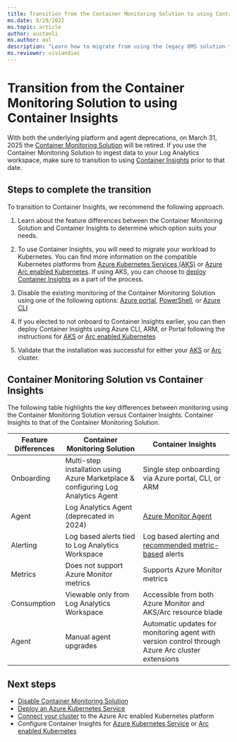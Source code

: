 ```yaml
---
title: Transition from the Container Monitoring Solution to using Container Insights
ms.date: 8/29/2022
ms.topic: article
author: austonli
ms.author: aul
description: "Learn how to migrate from using the legacy OMS solution to monitoring your containers using Container Insights"
ms.reviewer: viviandiec
---
```


# Transition from the Container Monitoring Solution to using Container Insights

With both the underlying platform and agent deprecations, on March 31, 2025 the [Container Monitoring Solution](./containers.md) will be retired. If you use the Container Monitoring Solution to ingest data to your Log Analytics workspace, make sure to transition to using [Container Insights](./container-insights-overview.md) prior to that date.

## Steps to complete the transition

To transition to Container Insights, we recommend the following approach.

1. Learn about the feature differences between the Container Monitoring Solution and Container Insights to determine which option suits your needs.

2. To use Container Insights, you will need to migrate your workload to Kubernetes. You can find more information on the compatible Kubernetes platforms from [Azure Kubernetes Services (AKS)](../../aks/intro-kubernetes.md) or [Azure Arc enabled Kubernetes](../../azure-arc/kubernetes/overview.md). If using AKS, you can choose to [deploy Container Insights](./container-insights-enable-new-cluster.md) as a part of the process.

3. Disable the existing monitoring of the Container Monitoring Solution using one of the following options: [Azure portal](../insights/solutions.md?tabs=portal#remove-a-monitoring-solution), [PowerShell](/powershell/module/az.monitoringsolutions/remove-azmonitorloganalyticssolution), or [Azure CLI](/cli/azure/monitor/log-analytics/solution#az-monitor-log-analytics-solution-delete)
4. If you elected to not onboard to Container Insights earlier, you can then deploy Container Insights using Azure CLI, ARM, or Portal following the instructions for [AKS](./container-insights-enable-existing-clusters.md) or [Arc enabled Kubernetes](./container-insights-enable-arc-enabled-clusters.md)
5. Validate that the installation was successful for either your [AKS](./container-insights-enable-existing-clusters.md#verify-agent-and-solution-deployment) or [Arc](./container-insights-enable-arc-enabled-clusters.md#verify-extension-installation-status) cluster.


## Container Monitoring Solution vs Container Insights 

The following table highlights the key differences between monitoring using the Container Monitoring Solution versus Container Insights. Container Insights to that of the Container Monitoring Solution.

| Feature Differences  | Container Monitoring Solution | Container Insights |
| ------------------- | ----------------- | ------------------- |
| Onboarding | Multi-step installation using Azure Marketplace & configuring Log Analytics Agent | Single step onboarding via Azure portal, CLI, or ARM |
| Agent | Log Analytics Agent (deprecated in 2024) | [Azure Monitor Agent](../agents/azure-monitor-agent-overview.md)
| Alerting | Log based alerts tied to Log Analytics Workspace | Log based alerting and [recommended metric-based](./container-insights-metric-alerts.md) alerts |
| Metrics | Does not support Azure Monitor metrics | Supports Azure Monitor metrics |
| Consumption | Viewable only from Log Analytics Workspace | Accessible from both Azure Monitor and AKS/Arc resource blade |
| Agent | Manual agent upgrades | Automatic updates for monitoring agent with version control through Azure Arc cluster extensions |

## Next steps

- [Disable Container Monitoring Solution](./containers.md#removing-solution-from-your-workspace)
- [Deploy an Azure Kubernetes Service](./container-insights-enable-new-cluster.md)
- [Connect your cluster](../../azure-arc/kubernetes/quickstart-connect-cluster.md) to the Azure Arc enabled Kubernetes platform
- Configure Container Insights for [Azure Kubernetes Service](./container-insights-enable-existing-clusters.md) or [Arc enabled Kubernetes](./container-insights-enable-arc-enabled-clusters.md) 
